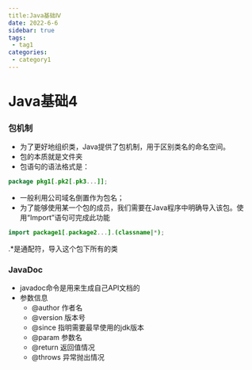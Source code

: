 ```yaml
---
title:Java基础Ⅳ
date: 2022-6-6
sidebar: true
tags:
 - tag1
categories:
 - category1
---
```

# Java基础4
### 包机制
* 为了更好地组织类，Java提供了包机制，用于区别类名的命名空间。
* 包的本质就是文件夹
* 包语句的语法格式是：
```java
package pkg1[.pk2[.pk3...]];
```
* 一般利用公司域名倒置作为包名；
* 为了能够使用某一个包的成员，我们需要在Java程序中明确导入该包。使用“Import”语句可完成此功能
```java
import package1[.package2...].(classname|*);
```
.*是通配符，导入这个包下所有的类

### JavaDoc
* javadoc命令是用来生成自己API文档的
* 参数信息
  * @author 作者名
  * @version 版本号
  * @since 指明需要最早使用的jdk版本
  * @param 参数名
  * @return 返回值情况
  * @throws 异常抛出情况
